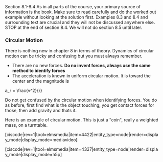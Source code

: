 <stop-note>
    <span slot="message">Section 8.1-8.4</span>
</stop-note>

<lrndesign-sidenote label="Instructor Note" icon="bookmark" bg-color="#c2e5f2">
As in all parts of the course, your primary source of information is the book. Make sure to read carefully and do the worked out example without looking at the solution first. Examples 8.3 and 8.4 and surrounding text are crucial and they will not be discussed anywhere else. STOP at the end of section 8.4. We will not do section 8.5 until later. 
</lrndesign-sidenote>


### Circular Motion

There is nothing new in chapter 8 in terms of theory. Dynamics of circular motion can be tricky and confusing but you must always remember. 

* There are no new forces. **Do no invent forces, always use the same method to identify forces**
* The acceleration is known in uniform circular motion. It is toward the center and the magnitude is 

<lrn-math>a_r = \frac{v^2}{r} </lrn-math>

<lrndesign-sidenote label="Instructor Note" icon="bookmark" bg-color="#c2e5f2">
Do not get confused by the circular motion when identifying forces. You do as before, first find what is the object touching, you get contact forces for those, then add gravity and thats it. 
</lrndesign-sidenote>

Here is an example of circular motion. This is just a "coin", really a weighted mass, on a turntable. 

[ciscode|rev=1|tool=elmsmedia|item=4422|entity_type=node|render=display_mode|display_mode=mediavideo]

[ciscode|rev=1|tool=elmsmedia|item=4337|entity_type=node|render=display_mode|display_mode=h5p]